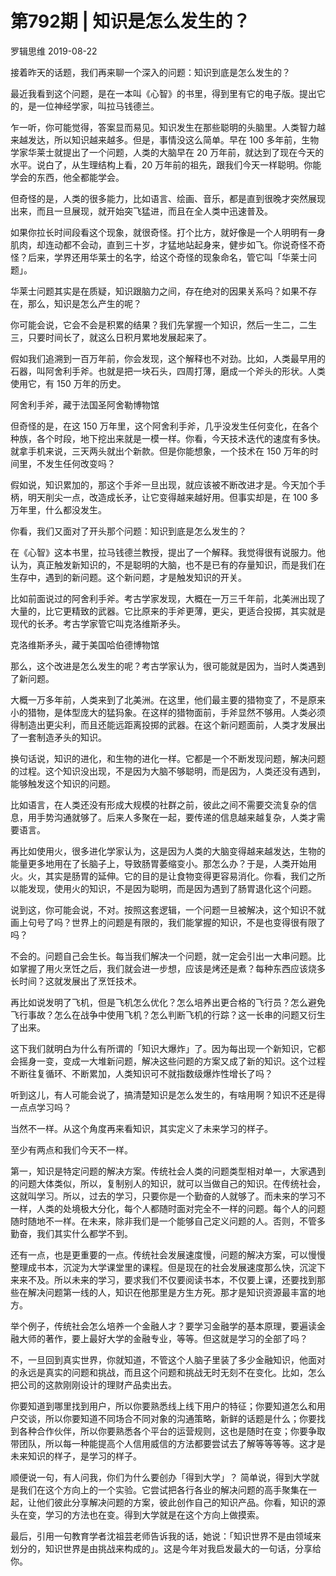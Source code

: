 # 第792期 | 知识是怎么发生的？
罗辑思维
2019-08-22

接着昨天的话题，我们再来聊一个深入的问题：知识到底是怎么发生的？

最近我看到这个问题，是在一本叫《心智》的书里，得到里有它的电子版。提出它的，是一位神经学家，叫拉马钱德兰。

乍一听，你可能觉得，答案显而易见。知识发生在那些聪明的头脑里。人类智力越来越发达，所以知识越来越多。但是，事情没这么简单。早在 100 多年前，生物学家华莱士就提出了一个问题，人类的大脑早在 20 万年前，就达到了现在今天的水平。说白了，从生理结构上看，20 万年前的祖先，跟我们今天一样聪明。你能学会的东西，他全都能学会。

但奇怪的是，人类的很多能力，比如语言、绘画、音乐，都是直到很晚才突然展现出来，而且一旦展现，就开始突飞猛进，而且在全人类中迅速普及。

如果你拉长时间段看这个现象，就很奇怪。打个比方，就好像是一个人明明有一身肌肉，却连动都不会动，直到三十岁，才猛地站起身来，健步如飞。你说奇怪不奇怪？后来，学界还用华莱士的名字，给这个奇怪的现象命名，管它叫「华莱士问题」。

华莱士问题其实是在质疑，知识跟脑力之间，存在绝对的因果关系吗？如果不存在，那么，知识是怎么产生的呢？

你可能会说，它会不会是积累的结果？我们先掌握一个知识，然后一生二，二生三，只要时间长了，就这么日积月累地发展起来了。

假如我们追溯到一百万年前，你会发现，这个解释也不对劲。比如，人类最早用的石器，叫阿舍利手斧。也就是把一块石头，四周打薄，磨成一个斧头的形状。人类使用它，有 150 万年的历史。

阿舍利手斧，藏于法国圣阿舍勒博物馆

但奇怪的是，在这 150 万年里，这个阿舍利手斧，几乎没发生任何变化，在各个种族，各个时段，地下挖出来就是一模一样。你看，今天技术迭代的速度有多快。就拿手机来说，三天两头就出个新款。但是你能想象，一个技术在 150 万年的时间里，不发生任何改变吗？

假如说，知识累加的，那这个手斧一旦出现，就应该被不断改进才是。今天加个手柄，明天削尖一点，改造成长矛，让它变得越来越好用。但事实却是，在 100 多万年里，什么都没发生。

你看，我们又面对了开头那个问题：知识到底是怎么发生的？

在《心智》这本书里，拉马钱德兰教授，提出了一个解释。我觉得很有说服力。他认为，真正触发新知识的，不是聪明的大脑，也不是已有的存量知识，而是我们在生存中，遇到的新问题。这个新问题，才是触发知识的开关。

比如前面说过的阿舍利手斧。考古学家发现，大概在一万三千年前，北美洲出现了大量的，比它更精致的武器。它比原来的手斧更薄，更尖，更适合投掷，其实就是现代的长矛。考古学家管它叫克洛维斯矛头。

克洛维斯矛头，藏于美国哈伯德博物馆

那么，这个改进是怎么发生的呢？考古学家认为，很可能就是因为，当时人类遇到了新问题。

大概一万多年前，人类来到了北美洲。在这里，他们最主要的猎物变了，不是原来小的猎物，是体型庞大的猛犸象。在这样的猎物面前，手斧显然不够用。人类必须得制造出更尖利，而且还能远距离投掷的武器。在这个新问题面前，人类才发展出了一套制造矛头的知识。

换句话说，知识的进化，和生物的进化一样。它都是一个不断发现问题，解决问题的过程。这个知识没出现，不是因为大脑不够聪明，而是因为，人类还没有遇到，能够触发这个知识的问题。

比如语言，在人类还没有形成大规模的社群之前，彼此之间不需要交流复杂的信息，用手势沟通就够了。后来人多聚在一起，要传递的信息越来越复杂，人类才需要语言。

再比如使用火，很多进化学家认为，这是因为人类的大脑变得越来越发达，生物的能量更多地用在了长脑子上，导致肠胃萎缩变小。那怎么办？于是，人类开始用火。火，其实是肠胃的延伸。它的目的是让食物变得更容易消化。你看，我们之所以能发现，使用火的知识，不是因为聪明，而是因为遇到了肠胃退化这个问题。

说到这，你可能会说，不对。按照这套逻辑，一个问题一旦被解决，这个知识不就画上句号了吗？世界上的问题是有限的，我们能掌握的知识，不是也变得很有限了吗？

不会的。问题自己会生长。每当我们解决一个问题，就一定会引出一大串问题。比如掌握了用火烹饪之后，我们就会进一步想，应该是烤还是煮？每种东西应该烧多长时间？这就发展出了烹饪技术。

再比如说发明了飞机，但是飞机怎么优化？怎么培养出更合格的飞行员？怎么避免飞行事故？怎么在战争中使用飞机？怎么判断飞机的行踪？这一长串的问题又衍生了出来。

这下我们就明白为什么有所谓的「知识大爆炸」了。因为每出现一个新知识，它都会摇身一变，变成一大堆新问题，解决这些问题的方案又成了新的知识。这个过程不断往复循环、不断累加，人类知识可不就指数级爆炸性增长了吗？

听到这儿，有人可能会说了，搞清楚知识是怎么发生的，有啥用啊？知识不还是得一点点学习吗？

当然不一样。从这个角度再来看知识，其实定义了未来学习的样子。

至少有两点和我们今天不一样。

第一，知识是特定问题的解决方案。传统社会人类的问题类型相对单一，大家遇到的问题大体类似，所以，复制别人的知识，就可以当做自己的知识。在传统社会，这就叫学习。所以，过去的学习，只要你是一个勤奋的人就够了。而未来的学习不一样，人类的处境极大分化，每个人都随时面对完全不一样的问题。每个人的问题随时随地不一样。在未来，除非我们是一个能够自己定义问题的人。否则，不管多勤奋，我们其实什么都学不到。

还有一点，也是更重要的一点。传统社会发展速度慢，问题的解决方案，可以慢慢整理成书本，沉淀为大学课堂里的课程。但是现在的社会发展速度那么快，沉淀下来来不及。所以未来的学习，要求我们不仅要阅读书本，不仅要上课，还要找到那些在解决问题第一线的人，知识在他那里是方生方死。那才是知识资源最丰富的地方。

举个例子，传统社会怎么培养一个金融人才？要学习金融学的基本原理，要遍读金融大师的著作，要上最好大学的金融专业，等等。但这就是学习的全部了吗？

不，一旦回到真实世界，你就知道，不管这个人脑子里装了多少金融知识，他面对的永远是真实的问题和挑战，而且这个问题和挑战无时无刻不在变化。比如，怎么把公司的这款刚刚设计的理财产品卖出去。

你要知道到哪里找到用户，所以你要熟悉线上线下用户的特征；你要知道怎么和用户交谈，所以你要知道不同场合不同对象的沟通策略，新鲜的话题是什么；你要找到各种合作伙伴，所以你要熟悉各个平台的运营规则，这也是随时在变；你要争取带团队，所以每一种能提高个人信用威信的方法都要尝试去了解等等等等。这才是未来知识的样子，是学习的样子。

顺便说一句，有人问我，你们为什么要创办「得到大学」？ 简单说，得到大学就是我们在这个方向上的一个实验。它尝试把各行各业的解决问题的高手聚集在一起，让他们彼此分享解决问题的方案，彼此创作自己的知识产品。你看，知识的源头在变，学习的方法也在变。得到大学就是在这个方向上做摸索。

最后，引用一句教育学者沈祖芸老师告诉我的话，她说：「知识世界不是由领域来划分的，知识世界是由挑战来构成的」。这是今年对我启发最大的一句话，分享给你。
